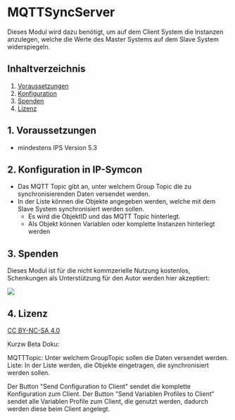 # MQTTSyncServer
   Dieses Modul wird dazu benötigt, um auf dem Client System die Instanzen anzulegen, welche die Werte des Master Systems auf dem Slave System widerspiegeln.

   ## Inhaltverzeichnis
   1. [Voraussetzungen](#1-voraussetzungen)
   2. [Konfiguration](#2-konfiguration)
   3. [Spenden](#3-spenden)
   4. [Lizenz](#4-lizenz)
   
## 1. Voraussetzungen

* mindestens IPS Version 5.3

## 2. Konfiguration in IP-Symcon

* Das MQTT Topic gibt an, unter welchem Group Topic die zu synchronisierenden Daten versendet werden.
* In der Liste können die Objekte angegeben werden, welche mit dem Slave System synchronisiert werden sollen.
    * Es wird die ObjektID und das MQTT Topic hinterlegt.
    * Als Objekt können Variablen oder komplette Instanzen hinterlegt werden

## 3. Spenden

Dieses Modul ist für die nicht kommzerielle Nutzung kostenlos, Schenkungen als Unterstützung für den Autor werden hier akzeptiert:    

<a href="https://www.paypal.com/cgi-bin/webscr?cmd=_s-xclick&hosted_button_id=EK4JRP87XLSHW" target="_blank"><img src="https://www.paypalobjects.com/de_DE/DE/i/btn/btn_donate_LG.gif" border="0" /></a>

## 4. Lizenz

[CC BY-NC-SA 4.0](https://creativecommons.org/licenses/by-nc-sa/4.0/)




Kurzw Beta Doku:

MQTTTopic: Unter welchem GroupTopic sollen die Daten versendet werden.
Liste: In der Liste werden, die Objekte eingetragen, die synchronisiert werden sollen.

Der Button "Send Configuration to Client" sendet die komplette Konfiguration zum Client.
Der Button "Send Variablen Profiles to Client" sendet alle Variablen Profile zum Client, die genutzt werden, dadurch werden diese beim Client angelegt.